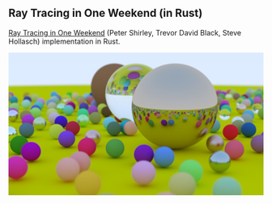 ## Ray Tracing in One Weekend (in Rust)

[Ray Tracing in One Weekend](https://raytracing.github.io/books/RayTracingInOneWeekend.html#addingasphere) (Peter Shirley, Trevor David Black, Steve Hollasch) implementation in Rust.




![Final Scene](https://github.com/isharamet/rt-rs/blob/main/img.jpg?raw=true)